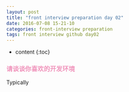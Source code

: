 ```yaml
---
layout: post
title: "front interview preparation day 02"
date: 2016-07-08 15-21-10
categories: front-interview preparation
tags: front interview github day02
---
```


* content
{:toc}

### <font color="#f095bc">请谈谈你喜欢的开发环境</font>

<font style="Helvetica">Typically</font>
    

    